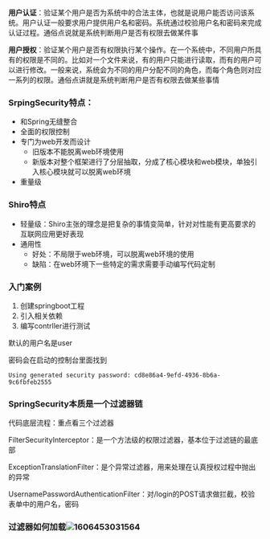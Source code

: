 **用户认证**：验证某个用户是否为系统中的合法主体，也就是说用户能否访问该系统。用户认证一般要求用户提供用户名和密码。系统通过校验用户名和密码来完成认证过程。通俗点说就是系统判断用户是否有权限去做某件事

**用户授权**：验证某个用户是否有权限执行某个操作。在一个系统中，不同用户所具有的权限是不同的。比如对一个文件来说，有的用户只能进行读取，而有的用户可以进行修改。一般来说，系统会为不同的用户分配不同的角色，而每个角色则对应一系列的权限。通俗点讲就是系统判断用户是否有权限去做某些事情

### SrpingSecurity特点：

* 和Spring无缝整合
* 全面的权限控制
* 专门为web开发而设计
    * 旧版本不能脱离web环境使用
    * 新版本对整个框架进行了分层抽取，分成了核心模块和web模块，单独引入核心模块就可以脱离web环境
* 重量级

### Shiro特点

* 轻量级：Shiro主张的理念是把复杂的事情变简单，针对对性能有更高要求的互联网应用更好表现
* 通用性
    * 好处：不局限于web环境，可以脱离web环境的使用
    * 缺陷：在web环境下一些特定的需求需要手动编写代码定制

### 入门案例

1. 创建springboot工程
2. 引入相关依赖
3. 编写contrller进行测试

默认的用户名是user

密码会在启动的控制台里面找到

```
Using generated security password: cd8e86a4-9efd-4936-8b6a-9c6fbfeb2555
```

### SpringSecurity本质是一个过滤器链

代码底层流程：重点看三个过滤器

FilterSecurityInterceptor：是一个方法级的权限过滤器，基本位于过滤链的最底部

ExceptionTranslationFilter：是个异常过滤器，用来处理在认真授权过程中抛出的异常

UsernamePasswordAuthenticationFilter：对/login的POST请求做拦截，校验表单中的用户名，密码

### 过滤器如何加载![1606453031564](H:\Typora\pics\1606453031564.png)
